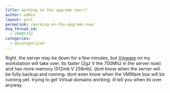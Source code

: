 ```yaml
---
title: working on the upgrade now!!!
author: admin
layout: post
permalink: /working-on-the-upgrade-now/
dsq_thread_id:
  - 26005752
categories:
  - Uncategorized
---
```

Right. the server may be down for a few minutes, but [Vmware][1] on my workstation will take over. its faster (2gz V the 700Mhz in the server now) and has more memory (512mb V 256mb). dont know when the server will be fully backup and running. dont even know when the VMWare box will be running yet. trying to get Virtual domains working. ill tell you when its over anyway.

 [1]: http://www.vmware.com
